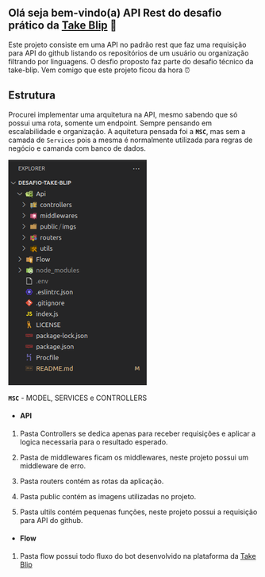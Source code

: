 ## Olá seja bem-vindo(a) API Rest do desafio prático da [Take Blip](https://digital.take.net/conversas-inteligentes/?utm_source=Google&utm_medium=cpc&utm_term=take%20blip&utm_campaign=SEMB_Take-Blip-geral%20%28b-p-e%29&hsa_acc=2783574544&hsa_kw=take%20blip&hsa_ve=3&hsa_ad=511086110762&hsa_net=adwords&hsa_mt=e&hsa_cam=12320816312&hsa_src=g&hsa_tgt=aud-1180190166859:kwd-809239209550&hsa_grp=117951638579&utm_id=go_cmp-12320816312_adg-117951638579_ad-511086110762_aud-1180190166859:kwd-809239209550_dev-c_ext-_prd-_mca-_sig-CjwKCAjwjdOIBhA_EiwAHz8xm2U8kiDYD_yfPk0TQOn6w0tNpnvY_F1ycQOeXjHhZR8TlRSttX_gxxoCTDYQAvD_BwE&gclid=CjwKCAjwjdOIBhA_EiwAHz8xm2U8kiDYD_yfPk0TQOn6w0tNpnvY_F1ycQOeXjHhZR8TlRSttX_gxxoCTDYQAvD_BwE) :rocket:

Este projeto consiste em uma API no padrão rest que faz uma requisição para API do github listando 
os repositórios de um usuário ou organização filtrando por linguagens.
O desfio proposto faz parte do desafio técnico da take-blip. Vem comigo que este projeto ficou da hora :alarm_clock:

## Estrutura

Procurei implementar uma arquitetura na API, mesmo sabendo que só possui uma rota, somente um endpoint.
Sempre pensando em escalabilidade e organização.
A aquitetura pensada foi a **`MSC`**, mas sem a camada de `Services` pois a mesma é normalmente utilizada 
para regras de negócio e camanda com banco de dados.

![estrutura](./Api/public/imgs/0001-estrutura.png)

**`MSC`** - MODEL, SERVICES e CONTROLLERS

- #### API

1. Pasta Controllers se dedica apenas para receber requisições e aplicar a logica necessaria
   para o resultado esperado.

2. Pasta de middlewares ficam os middlewares, neste projeto possui um middleware de erro.

3. Pasta routers contém as rotas da aplicação.

4. Pasta public contém as imagens utilizadas no projeto.

5. Pasta ultils contém pequenas funções, neste projeto possui a requisição para API do github.

- #### Flow

1. Pasta flow possui todo fluxo do bot desenvolvido na plataforma da [Take Blip](https://digital.take.net/conversas-inteligentes/?utm_source=Google&utm_medium=cpc&utm_term=take%20blip&utm_campaign=SEMB_Take-Blip-geral%20%28b-p-e%29&hsa_acc=2783574544&hsa_kw=take%20blip&hsa_ve=3&hsa_ad=511086110762&hsa_net=adwords&hsa_mt=e&hsa_cam=12320816312&hsa_src=g&hsa_tgt=aud-1180190166859:kwd-809239209550&hsa_grp=117951638579&utm_id=go_cmp-12320816312_adg-117951638579_ad-511086110762_aud-1180190166859:kwd-809239209550_dev-c_ext-_prd-_mca-_sig-CjwKCAjwjdOIBhA_EiwAHz8xm2U8kiDYD_yfPk0TQOn6w0tNpnvY_F1ycQOeXjHhZR8TlRSttX_gxxoCTDYQAvD_BwE&gclid=CjwKCAjwjdOIBhA_EiwAHz8xm2U8kiDYD_yfPk0TQOn6w0tNpnvY_F1ycQOeXjHhZR8TlRSttX_gxxoCTDYQAvD_BwE)

